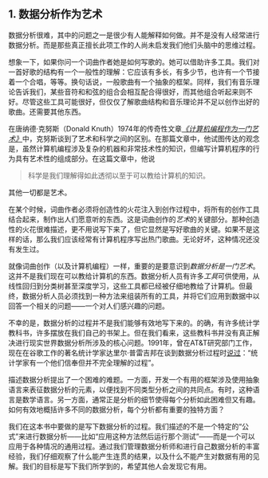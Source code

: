 ## 1\. 数据分析作为艺术

数据分析很难，其中的问题之一是很少有人能解释如何做。并不是没有人经常进行数据分析。而是那些真正擅长此项工作的人尚未启发我们他们头脑中的思维过程。

想象一下，如果你问一个词曲作者她是如何写歌的。她可以借助许多工具。我们对一首好歌的结构有一个一般性的理解：它应该有多长，有多少节，也许有一个节接着一个合唱，等等。换句话说，一般歌曲有一个抽象的框架。同样，我们有音乐理论告诉我们，某些音符和和弦的组合会相互配合得很好，而其他组合听起来则不好。尽管这些工具可能很好，但仅仅了解歌曲结构和音乐理论并不足以创作出好的歌曲。还需要其他东西。

在唐纳德·克努斯（Donald Knuth）1974年的传奇性文章[*《计算机编程作为一门艺术》*](http://www.paulgraham.com/knuth.html)中，克努斯谈到了艺术和科学之间的区别。在那篇文章中，他试图传达的观念是，虽然计算机编程涉及复杂的机器和非常技术性的知识，但编写计算机程序的行为具有艺术性的组成部分。在这篇文章中，他说

> 科学是我们理解得如此透彻以至于可以教给计算机的知识。

其他一切都是艺术。

在某个时候，词曲作者必须将创造性的火花注入到创作过程中，将所有的创作工具结合起来，制作出人们愿意听的东西。这是词曲创作的*艺术*的关键部分。那种创造性的火花很难描述，更不用说写下来了，但它显然是写好歌曲的关键。如果不是这样的话，那么我们应该经常有计算机程序写出热门歌曲。无论好坏，这种情况还没有发生过。

就像词曲创作（以及计算机编程）一样，重要的是要意识到*数据分析是一门艺术*。这并不是我们现在可以教给计算机的东西。数据分析人员有许多*工具*可供使用，从线性回归到分类树甚至深度学习，这些工具都已经被仔细地教给了计算机。但最终，数据分析人员必须找到一种方法来组装所有的工具，并将它们应用到数据中以回答一个相关的问题——一个对人们感兴趣的问题。

不幸的是，数据分析的过程并不是我们能够有效地写下来的。的确，有许多统计学教科书，许多摆放在我们自己的书架上。但在我们看来，这些教科书并没有真正解决进行现实世界数据分析所涉及的核心问题。1991年，曾在AT&T研究部门工作，现在在谷歌工作的著名统计学家达里尔·普雷吉邦在谈到数据分析过程时[说过](http://www.nap.edu/catalog/1910/the-future-of-statistical-software-proceedings-of-a-forum)：“统计学家有一个他们信奉但并不完全理解的过程”。

描述数据分析提出了一个困难的难题。一方面，开发一个有用的框架涉及使用抽象语言来表征数据分析的元素，以便找到不同类型分析之间的共同点。有时，这种语言是数学语言。另一方面，通常正是分析的细节使得每个分析如此困难但又有趣。如何有效地概括许多不同的数据分析，每个分析都有重要的独特方面？

我们在这本书中要做的是写下数据分析的过程。我们描述的不是一个特定的“公式”来进行数据分析——比如“应用这种方法然后运行那个测试”——而是一个可以应用于各种情况的通用过程。通过我们管理数据分析师和进行自己数据分析的丰富经验，我们仔细观察了什么能产生连贯的结果，以及什么不能产生对数据有用的见解。我们的目标是写下我们所学到的，希望其他人会发现它有用。
